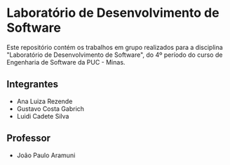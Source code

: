 # Laboratório de Desenvolvimento de Software

Este repositório contém os trabalhos em grupo realizados para a disciplina "Laboratório de Desenvolvimento de Software", do 4º período do curso de Engenharia de Software da PUC - Minas.

## Integrantes

- Ana Luiza Rezende
- Gustavo Costa Gabrich
- Luidi Cadete Silva 

## Professor

- João Paulo Aramuni
